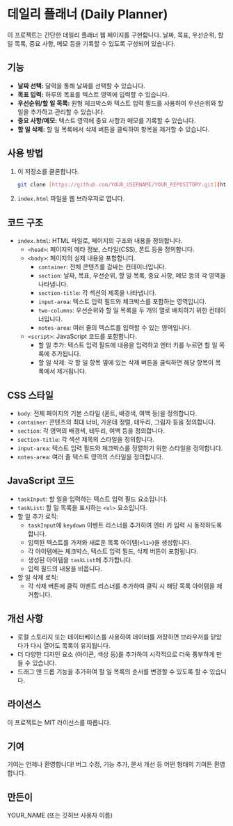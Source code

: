 # 데일리 플래너 (Daily Planner)

이 프로젝트는 간단한 데일리 플래너 웹 페이지를 구현합니다. 날짜, 목표, 우선순위, 할 일 목록, 중요 사항, 메모 등을 기록할 수 있도록 구성되어 있습니다.

## 기능

*   **날짜 선택:** 달력을 통해 날짜를 선택할 수 있습니다.
*   **목표 입력:** 하루의 목표를 텍스트 영역에 입력할 수 있습니다.
*   **우선순위/할 일 목록:** 원형 체크박스와 텍스트 입력 필드를 사용하여 우선순위와 할 일을 추가하고 관리할 수 있습니다.
*   **중요 사항/메모:** 텍스트 영역에 중요 사항과 메모를 기록할 수 있습니다.
*   **할 일 삭제:** 할 일 목록에서 삭제 버튼을 클릭하여 항목을 제거할 수 있습니다.

## 사용 방법

1.  이 저장소를 클론합니다.
    ```bash
    git clone [https://github.com/YOUR_USERNAME/YOUR_REPOSITORY.git](https://github.com/YOUR_USERNAME/YOUR_REPOSITORY.git)
    ```
2.  `index.html` 파일을 웹 브라우저로 엽니다.

## 코드 구조

*   `index.html`: HTML 파일로, 페이지의 구조와 내용을 정의합니다.
    *   `<head>`: 페이지의 메타 정보, 스타일(CSS), 폰트 등을 정의합니다.
    *   `<body>`: 페이지의 실제 내용을 포함합니다.
        *   `container`: 전체 콘텐츠를 감싸는 컨테이너입니다.
        *   `section`: 날짜, 목표, 우선순위, 할 일 목록, 중요 사항, 메모 등의 각 영역을 나타냅니다.
        *   `section-title`: 각 섹션의 제목을 나타냅니다.
        *   `input-area`: 텍스트 입력 필드와 체크박스를 포함하는 영역입니다.
        *   `two-columns`: 우선순위와 할 일 목록을 두 개의 열로 배치하기 위한 컨테이너입니다.
        *   `notes-area`: 여러 줄의 텍스트를 입력할 수 있는 영역입니다.
    *   `<script>`: JavaScript 코드를 포함합니다.
        *   할 일 추가: 텍스트 입력 필드에 내용을 입력하고 엔터 키를 누르면 할 일 목록에 추가됩니다.
        *   할 일 삭제: 각 할 일 항목 옆에 있는 삭제 버튼을 클릭하면 해당 항목이 목록에서 제거됩니다.

## CSS 스타일

*   `body`: 전체 페이지의 기본 스타일 (폰트, 배경색, 여백 등)을 정의합니다.
*   `container`: 콘텐츠의 최대 너비, 가운데 정렬, 테두리, 그림자 등을 정의합니다.
*   `section`: 각 영역의 배경색, 테두리, 여백 등을 정의합니다.
*   `section-title`: 각 섹션 제목의 스타일을 정의합니다.
*   `input-area`: 텍스트 입력 필드와 체크박스를 정렬하기 위한 스타일을 정의합니다.
*   `notes-area`: 여러 줄 텍스트 영역의 스타일을 정의합니다.

## JavaScript 코드

*   `taskInput`: 할 일을 입력하는 텍스트 입력 필드 요소입니다.
*   `taskList`: 할 일 목록을 표시하는 `<ul>` 요소입니다.
*   할 일 추가 로직:
    *   `taskInput`에 `keydown` 이벤트 리스너를 추가하여 엔터 키 입력 시 동작하도록 합니다.
    *   입력된 텍스트를 가져와 새로운 목록 아이템(`<li>`)을 생성합니다.
    *   각 아이템에는 체크박스, 텍스트 입력 필드, 삭제 버튼이 포함됩니다.
    *   생성된 아이템을 `taskList`에 추가합니다.
    *   입력 필드의 내용을 비웁니다.
*   할 일 삭제 로직:
    *   각 삭제 버튼에 클릭 이벤트 리스너를 추가하여 클릭 시 해당 목록 아이템을 제거합니다.

## 개선 사항

*   로컬 스토리지 또는 데이터베이스를 사용하여 데이터를 저장하면 브라우저를 닫았다가 다시 열어도 목록이 유지됩니다.
*   더 다양한 디자인 요소 (아이콘, 색상 등)를 추가하여 시각적으로 더욱 풍부하게 만들 수 있습니다.
*   드래그 앤 드롭 기능을 추가하여 할 일 목록의 순서를 변경할 수 있도록 할 수 있습니다.

## 라이선스

이 프로젝트는 MIT 라이선스를 따릅니다.

## 기여

기여는 언제나 환영합니다! 버그 수정, 기능 추가, 문서 개선 등 어떤 형태의 기여든 환영합니다.

## 만든이

YOUR_NAME (또는 깃허브 사용자 이름)